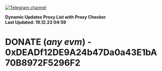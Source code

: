 [![Telegram channel](https://img.shields.io/endpoint?url=https://runkit.io/damiankrawczyk/telegram-badge/branches/master?url=https://t.me/n4z4v0d)](https://t.me/n4z4v0d) 

**Dynamic Updates Proxy List with Proxy Checker**  
**Last Updated: 19.12.23 04:59**

# DONATE (_any evm_) - 0xDEADf12DE9A24b47Da0a43E1bA70B8972F5296F2
